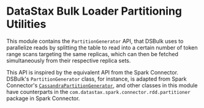 # DataStax Bulk Loader Partitioning Utilities

This module contains the `PartitionGenerator` API, that DSBulk uses to parallelize reads by 
splitting the table to read into a certain number of token range scans targeting the same replicas,
which can then be fetched simultaneously from their respective replica sets.

This API is inspired by the equivalent API from the Spark Connector. DSBulk's `PartitionGenerator`
class, for instance, is adapted from Spark Connector's [`CassandraPartitionGenerator`], and other
classes in this module have counterparts in the `com.datastax.spark.connector.rdd.partitioner`
package in Spark Connector. 

[`CassandraPartitionGenerator`]: https://github.com/datastax/spark-cassandra-connector/blob/v2.4.3/spark-cassandra-connector/src/main/scala/com/datastax/spark/connector/rdd/partitioner/CassandraPartitionGenerator.scala